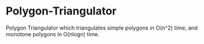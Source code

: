 # Polygon-Triangulator
Polygon Triangulator which triangulates simple polygons in O(n^2) time, and monotone polygons in O(nlogn) time.
